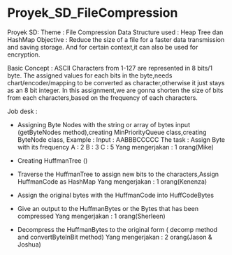 # Proyek_SD_FileCompression
Proyek SD:
Theme : File Compression
Data Structure used : Heap Tree dan HashMap
Objective : Reduce the size of a file for a faster data transmission and saving storage. And for certain context,it can also be used for encryption.

Basic Concept : ASCII Characters from 1-127 are represented in 8 bits/1 byte. The assigned values for each bits in the byte,needs chart/encoder/mapping to be converted as character,otherwise it just stays as an 8 bit integer. In this assignment,we are gonna shorten the size of bits from each characters,based on the frequency of each characters.

Job desk :
- Assigning Byte Nodes with the string or array of bytes input (getByteNodes method),creating MinPriorityQueue class,creating ByteNode class,
Example : Input : AABBBCCCCC
The task : 
Assign Byte with its frequency
A : 2
B : 3
C : 5
Yang mengerjakan : 1 orang(Mike) 

- Creating HuffmanTree ()
- Traverse the HuffmanTree to assign new bits to the characters,Assign HuffmanCode as HashMap
Yang mengerjakan : 1 orang(Kenenza)


- Assign the original bytes with the HuffmanCode into HuffCodeBytes
- Give an output to the HuffmanBytes or the Bytes that has been compressed
Yang mengerjakan : 1 orang(Sherleen)

- Decompress the HuffmanBytes to the original form ( decomp method and convertByteInBit method)
Yang mengerjakan : 2 orang(Jason & Joshua)
